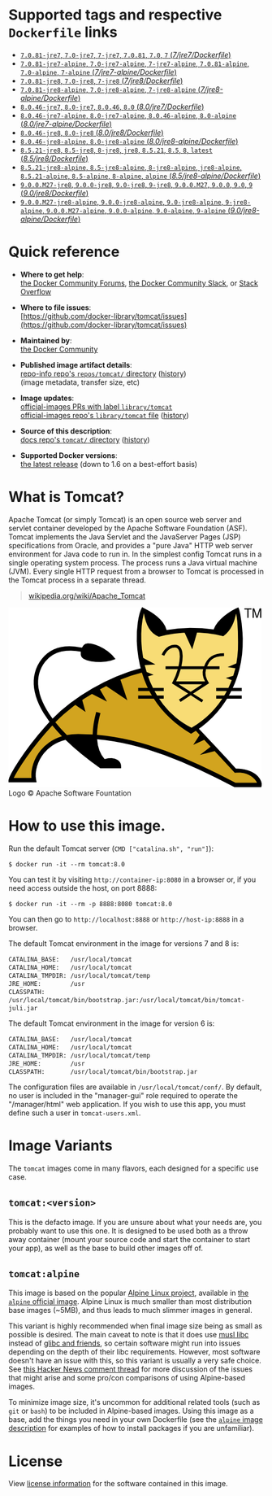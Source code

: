 <!--

********************************************************************************

WARNING:

    DO NOT EDIT "tomcat/README.md"

    IT IS AUTO-GENERATED

    (from the other files in "tomcat/" combined with a set of templates)

********************************************************************************

-->

# Supported tags and respective `Dockerfile` links

-	[`7.0.81-jre7`, `7.0-jre7`, `7-jre7`, `7.0.81`, `7.0`, `7` (*7/jre7/Dockerfile*)](https://github.com/docker-library/tomcat/blob/ab435d680d56084ebe0419adfb31cc58df3624dd/7/jre7/Dockerfile)
-	[`7.0.81-jre7-alpine`, `7.0-jre7-alpine`, `7-jre7-alpine`, `7.0.81-alpine`, `7.0-alpine`, `7-alpine` (*7/jre7-alpine/Dockerfile*)](https://github.com/docker-library/tomcat/blob/9532e6813b3a64a058af3d21526a9c02b59ab2b7/7/jre7-alpine/Dockerfile)
-	[`7.0.81-jre8`, `7.0-jre8`, `7-jre8` (*7/jre8/Dockerfile*)](https://github.com/docker-library/tomcat/blob/ab435d680d56084ebe0419adfb31cc58df3624dd/7/jre8/Dockerfile)
-	[`7.0.81-jre8-alpine`, `7.0-jre8-alpine`, `7-jre8-alpine` (*7/jre8-alpine/Dockerfile*)](https://github.com/docker-library/tomcat/blob/9532e6813b3a64a058af3d21526a9c02b59ab2b7/7/jre8-alpine/Dockerfile)
-	[`8.0.46-jre7`, `8.0-jre7`, `8.0.46`, `8.0` (*8.0/jre7/Dockerfile*)](https://github.com/docker-library/tomcat/blob/5c8b74e495a1b63116b524407941b15eef58a7fe/8.0/jre7/Dockerfile)
-	[`8.0.46-jre7-alpine`, `8.0-jre7-alpine`, `8.0.46-alpine`, `8.0-alpine` (*8.0/jre7-alpine/Dockerfile*)](https://github.com/docker-library/tomcat/blob/9532e6813b3a64a058af3d21526a9c02b59ab2b7/8.0/jre7-alpine/Dockerfile)
-	[`8.0.46-jre8`, `8.0-jre8` (*8.0/jre8/Dockerfile*)](https://github.com/docker-library/tomcat/blob/5c8b74e495a1b63116b524407941b15eef58a7fe/8.0/jre8/Dockerfile)
-	[`8.0.46-jre8-alpine`, `8.0-jre8-alpine` (*8.0/jre8-alpine/Dockerfile*)](https://github.com/docker-library/tomcat/blob/9532e6813b3a64a058af3d21526a9c02b59ab2b7/8.0/jre8-alpine/Dockerfile)
-	[`8.5.21-jre8`, `8.5-jre8`, `8-jre8`, `jre8`, `8.5.21`, `8.5`, `8`, `latest` (*8.5/jre8/Dockerfile*)](https://github.com/docker-library/tomcat/blob/98708820f99e6c58da0eddb3243a01282a64b3be/8.5/jre8/Dockerfile)
-	[`8.5.21-jre8-alpine`, `8.5-jre8-alpine`, `8-jre8-alpine`, `jre8-alpine`, `8.5.21-alpine`, `8.5-alpine`, `8-alpine`, `alpine` (*8.5/jre8-alpine/Dockerfile*)](https://github.com/docker-library/tomcat/blob/9532e6813b3a64a058af3d21526a9c02b59ab2b7/8.5/jre8-alpine/Dockerfile)
-	[`9.0.0.M27-jre8`, `9.0.0-jre8`, `9.0-jre8`, `9-jre8`, `9.0.0.M27`, `9.0.0`, `9.0`, `9` (*9.0/jre8/Dockerfile*)](https://github.com/docker-library/tomcat/blob/9b1b4d00ed9b281e16de07f891b7b399c3457d5e/9.0/jre8/Dockerfile)
-	[`9.0.0.M27-jre8-alpine`, `9.0.0-jre8-alpine`, `9.0-jre8-alpine`, `9-jre8-alpine`, `9.0.0.M27-alpine`, `9.0.0-alpine`, `9.0-alpine`, `9-alpine` (*9.0/jre8-alpine/Dockerfile*)](https://github.com/docker-library/tomcat/blob/9532e6813b3a64a058af3d21526a9c02b59ab2b7/9.0/jre8-alpine/Dockerfile)

# Quick reference

-	**Where to get help**:  
	[the Docker Community Forums](https://forums.docker.com/), [the Docker Community Slack](https://blog.docker.com/2016/11/introducing-docker-community-directory-docker-community-slack/), or [Stack Overflow](https://stackoverflow.com/search?tab=newest&q=docker)

-	**Where to file issues**:  
	[https://github.com/docker-library/tomcat/issues](https://github.com/docker-library/tomcat/issues)

-	**Maintained by**:  
	[the Docker Community](https://github.com/docker-library/tomcat)

-	**Published image artifact details**:  
	[repo-info repo's `repos/tomcat/` directory](https://github.com/docker-library/repo-info/blob/master/repos/tomcat) ([history](https://github.com/docker-library/repo-info/commits/master/repos/tomcat))  
	(image metadata, transfer size, etc)

-	**Image updates**:  
	[official-images PRs with label `library/tomcat`](https://github.com/docker-library/official-images/pulls?q=label%3Alibrary%2Ftomcat)  
	[official-images repo's `library/tomcat` file](https://github.com/docker-library/official-images/blob/master/library/tomcat) ([history](https://github.com/docker-library/official-images/commits/master/library/tomcat))

-	**Source of this description**:  
	[docs repo's `tomcat/` directory](https://github.com/docker-library/docs/tree/master/tomcat) ([history](https://github.com/docker-library/docs/commits/master/tomcat))

-	**Supported Docker versions**:  
	[the latest release](https://github.com/docker/docker-ce/releases/latest) (down to 1.6 on a best-effort basis)

# What is Tomcat?

Apache Tomcat (or simply Tomcat) is an open source web server and servlet container developed by the Apache Software Foundation (ASF). Tomcat implements the Java Servlet and the JavaServer Pages (JSP) specifications from Oracle, and provides a "pure Java" HTTP web server environment for Java code to run in. In the simplest config Tomcat runs in a single operating system process. The process runs a Java virtual machine (JVM). Every single HTTP request from a browser to Tomcat is processed in the Tomcat process in a separate thread.

> [wikipedia.org/wiki/Apache_Tomcat](https://en.wikipedia.org/wiki/Apache_Tomcat)

![logo](https://raw.githubusercontent.com/docker-library/docs/8e31eb93a02d504d0cfe1da435aa31b377fc627d/tomcat/logo.png)Logo &copy; Apache Software Fountation

# How to use this image.

Run the default Tomcat server (`CMD ["catalina.sh", "run"]`):

```console
$ docker run -it --rm tomcat:8.0
```

You can test it by visiting `http://container-ip:8080` in a browser or, if you need access outside the host, on port 8888:

```console
$ docker run -it --rm -p 8888:8080 tomcat:8.0
```

You can then go to `http://localhost:8888` or `http://host-ip:8888` in a browser.

The default Tomcat environment in the image for versions 7 and 8 is:

	CATALINA_BASE:   /usr/local/tomcat
	CATALINA_HOME:   /usr/local/tomcat
	CATALINA_TMPDIR: /usr/local/tomcat/temp
	JRE_HOME:        /usr
	CLASSPATH:       /usr/local/tomcat/bin/bootstrap.jar:/usr/local/tomcat/bin/tomcat-juli.jar

The default Tomcat environment in the image for version 6 is:

	CATALINA_BASE:   /usr/local/tomcat
	CATALINA_HOME:   /usr/local/tomcat
	CATALINA_TMPDIR: /usr/local/tomcat/temp
	JRE_HOME:        /usr
	CLASSPATH:       /usr/local/tomcat/bin/bootstrap.jar

The configuration files are available in `/usr/local/tomcat/conf/`. By default, no user is included in the "manager-gui" role required to operate the "/manager/html" web application. If you wish to use this app, you must define such a user in `tomcat-users.xml`.

# Image Variants

The `tomcat` images come in many flavors, each designed for a specific use case.

## `tomcat:<version>`

This is the defacto image. If you are unsure about what your needs are, you probably want to use this one. It is designed to be used both as a throw away container (mount your source code and start the container to start your app), as well as the base to build other images off of.

## `tomcat:alpine`

This image is based on the popular [Alpine Linux project](http://alpinelinux.org), available in [the `alpine` official image](https://hub.docker.com/_/alpine). Alpine Linux is much smaller than most distribution base images (~5MB), and thus leads to much slimmer images in general.

This variant is highly recommended when final image size being as small as possible is desired. The main caveat to note is that it does use [musl libc](http://www.musl-libc.org) instead of [glibc and friends](http://www.etalabs.net/compare_libcs.html), so certain software might run into issues depending on the depth of their libc requirements. However, most software doesn't have an issue with this, so this variant is usually a very safe choice. See [this Hacker News comment thread](https://news.ycombinator.com/item?id=10782897) for more discussion of the issues that might arise and some pro/con comparisons of using Alpine-based images.

To minimize image size, it's uncommon for additional related tools (such as `git` or `bash`) to be included in Alpine-based images. Using this image as a base, add the things you need in your own Dockerfile (see the [`alpine` image description](https://hub.docker.com/_/alpine/) for examples of how to install packages if you are unfamiliar).

# License

View [license information](https://www.apache.org/licenses/LICENSE-2.0) for the software contained in this image.
